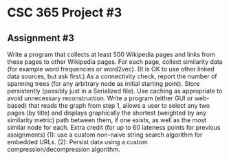# CSC 365 Project #3

## Assignment #3
Write a program that collects at least 500 Wikipedia pages and links from these pages to other Wikipedia pages. For each page, collect similarity data (for example word frequencies or word2vec). (It is OK to use other linked data sources, but ask first.) As a connectivity check, report the number of spanning trees (for any arbitrary node as initial starting point). Store persistently (possibly just in a Serialized file). Use caching as appropriate to avoid unnecessary reconstruction.
Write a program (either GUI or web-based) that reads the graph from step 1, allows a user to select any two pages (by title) and displays graphically the shortest (weighted by any similarity metric) path between them, if one exists, as well as the most similar node for each.
Extra credit (for up to 60 lateness points for previous assignments) (1): use a custom non-naive string search algorithm for embedded URLs. (2): Persist data using a custom compression/decompression algorithm.
